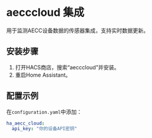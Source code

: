 # aecccloud 集成
用于监测AECC设备数据的传感器集成，支持实时数据更新。

## 安装步骤
1. 打开HACS商店，搜索“aecccloud”并安装。
2. 重启Home Assistant。

## 配置示例
在`configuration.yaml`中添加：
  ```yaml
  ha_aecc_cloud:
    api_key: "你的设备API密钥"
